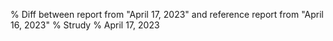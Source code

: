 % Diff between report from "April 17, 2023" and reference report from "April 16, 2023"
% Strudy
% April 17, 2023


